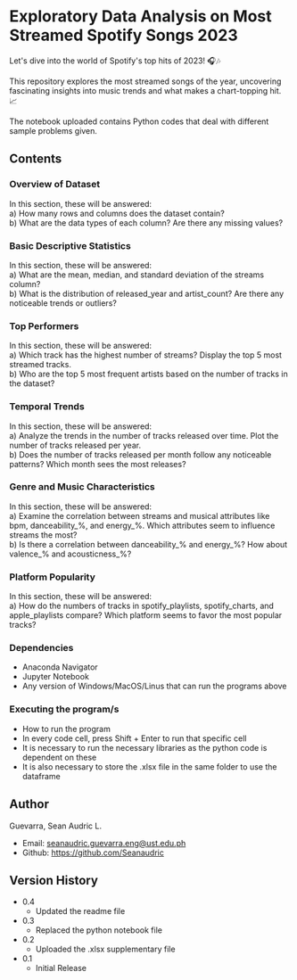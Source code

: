 # Exploratory Data Analysis on Most Streamed Spotify Songs 2023

Let's dive into the world of Spotify's top hits of 2023! 🎧🎶

This repository explores the most streamed songs of the year, uncovering fascinating insights into music trends and what makes a chart-topping hit. 📈

The notebook uploaded contains Python codes that deal with different sample problems given.

## Contents

### Overview of Dataset
In this section, these will be answered: <br>
a) How many rows and columns does the dataset contain?  
b) What are the data types of each column? Are there any missing values?

### Basic Descriptive Statistics
In this section, these will be answered: <br>
a) What are the mean, median, and standard deviation of the streams column?  
b) What is the distribution of released_year and artist_count? Are there any noticeable trends or outliers?

### Top Performers
In this section, these will be answered: <br>
a) Which track has the highest number of streams? Display the top 5 most streamed tracks.                  
b) Who are the top 5 most frequent artists based on the number of tracks in the dataset?

### Temporal Trends
In this section, these will be answered: <br>
a) Analyze the trends in the number of tracks released over time. Plot the number of tracks released per year.                
b) Does the number of tracks released per month follow any noticeable patterns? Which month sees the most releases?

### Genre and Music Characteristics
In this section, these will be answered: <br>
a) Examine the correlation between streams and musical attributes like bpm, danceability_%, and energy_%. Which attributes seem to influence streams the most?                  
b) Is there a correlation between danceability_% and energy_%? How about valence_% and acousticness_%?

### Platform Popularity
In this section, these will be answered: <br>
a) How do the numbers of tracks in spotify_playlists, spotify_charts, and apple_playlists compare? Which platform seems to favor the most popular tracks?               

### Dependencies
* Anaconda Navigator
* Jupyter Notebook
* Any version of Windows/MacOS/Linus that can run the programs above

### Executing the program/s
* How to run the program
* In every code cell, press Shift + Enter to run that specific cell
* It is necessary to run the necessary libraries as the python code is dependent on these
* It is also necessary to store the .xlsx file in the same folder to use the dataframe

## Author
Guevarra, Sean Audric L.
 * Email: seanaudric.guevarra.eng@ust.edu.ph
 * Github: https://github.com/Seanaudric

## Version History
* 0.4
  * Updated the readme file
* 0.3
  * Replaced the python notebook file
* 0.2
  * Uploaded the .xlsx supplementary file
* 0.1
  * Initial Release

